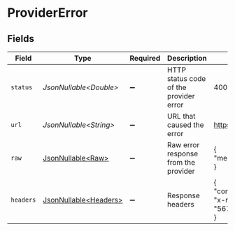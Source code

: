 # ProviderError


## Fields

| Field                                                                                      | Type                                                                                       | Required                                                                                   | Description                                                                                | Example                                                                                    |
| ------------------------------------------------------------------------------------------ | ------------------------------------------------------------------------------------------ | ------------------------------------------------------------------------------------------ | ------------------------------------------------------------------------------------------ | ------------------------------------------------------------------------------------------ |
| `status`                                                                                   | *JsonNullable\<Double>*                                                                    | :heavy_minus_sign:                                                                         | HTTP status code of the provider error                                                     | 400                                                                                        |
| `url`                                                                                      | *JsonNullable\<String>*                                                                    | :heavy_minus_sign:                                                                         | URL that caused the error                                                                  | https://api.provider.com/v1/resource                                                       |
| `raw`                                                                                      | [JsonNullable\<Raw>](../../models/components/Raw.md)                                       | :heavy_minus_sign:                                                                         | Raw error response from the provider                                                       | {<br/>"message": "Invalid input parameters"<br/>}                                          |
| `headers`                                                                                  | [JsonNullable\<Headers>](../../models/components/Headers.md)                               | :heavy_minus_sign:                                                                         | Response headers                                                                           | {<br/>"content-type": "application/json",<br/>"x-request-id": "5678c28b211dace4e0a0f9171e6b88c5"<br/>} |